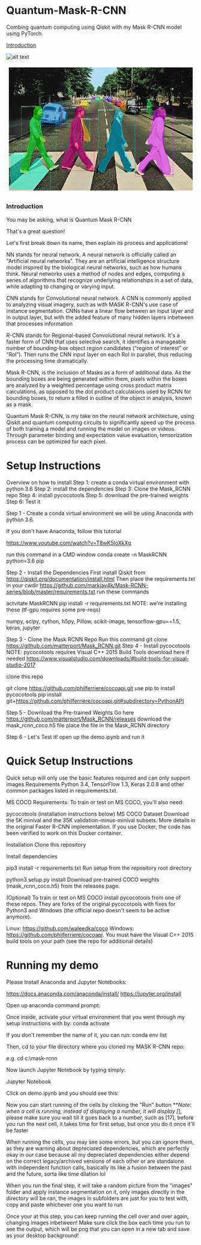 # Quantum-Mask-R-CNN
Combing quantum computing using Qiskit with my Mask R-CNN model using PyTorch.


[Introduction](#intro)

![alt text](https://github.com/hank-w/Quantum-Mask-R-CNN/blob/master/images/Renders/detectron.png)

![alt text](https://github.com/hank-w/Quantum-Mask-R-CNN/blob/master/images/Renders/Abbey%20Road%20Beatles%20MASK%20R-CNN.png)

<a id="intro"></a>
### Introduction
You may be asking, what is Quantum Mask R-CNN

That's a great question! 

Let's first break down its name, then explain its process and applications!



NN stands for neural network. A neural network is officially called an "Artificial neural networks". They are an artificial intelligence structure model inspired by the biological neural networks, such as how humans think. Neural networks uses a method of nodes and edges, computing a series of algorithms that recognize underlying relationships in a set of data, while adapting to changing or varying input.



CNN stands for Convolutional neural network. A CNN is commonly applied to analyzing visual imagery, such as with MASK R-CNN's use case of instance segmentation. CNNs have a linear flow between an input layer and in output layer, but with the added feature of many hidden layers inbetween that processes information

R-CNN stands for Regional-based  Convolutional neural network. It's a faster form of CNN that uses selective search, it identifies a manageable number of bounding-box object region candidates (“region of interest” or “RoI”). Then runs the CNN input layer on each RoI in parallel, thus reducing the processing time dramatically.



Mask R-CNN, is the inclusion of Masks as a form of additional data. As the bounding boxes are being generated within them, pixels within the boxes are analyzed by a weighted percentage using cross product matrix calculations, as opposed to the dot product calculations used by RCNN for bounding boxes, to return a filled in outline of the object in analysis, known as a mask.

Quantum Mask R-CNN, is my take on the neural network architecture, using Qiskit and quantum computing circuits to significantly speed up the process of both training a model and running the model on images or videos. Through parameter binding and expectation value evaluation, tensorization process can be optimized for each pixel. 

# Setup Instructions 
Overview on how to install
Step 1: create a conda virtual environment with python 3.6
Step 2: install the dependencies
Step 3: Clone the Mask_RCNN repo
Step 4: install pycocotools
Step 5: download the pre-trained weights
Step 6: Test it


Step 1 - Create a conda virtual environment
we will be using Anaconda with python 3.6.

If you don't have Anaconda, follow this tutorial

https://www.youtube.com/watch?v=T8wK5loXkXg

run this command in a CMD window
conda create -n MaskRCNN python=3.6 pip

Step 2 - Install the Dependencies
First install Qiskit from
https://qiskit.org/documentation/install.html
Then place the requirements.txt in your cwdir
https://github.com/markjay4k/Mask-RCNN-series/blob/master/requirements.txt
run these commands

actvitate MaskRCNN
pip install -r requirements.txt
NOTE: we're installing these (tf-gpu requires some pre-reqs)

numpy, scipy, cython, h5py, Pillow, scikit-image, 
tensorflow-gpu==1.5, keras, jupyter

Step 3 - Clone the Mask RCNN Repo
Run this command
git clone https://github.com/matterport/Mask_RCNN.git
Step 4 - Install pycocotools
NOTE: pycocotools requires Visual C++ 2015 Build Tools
download here if needed https://www.visualstudio.com/downloads/#build-tools-for-visual-studio-2017

clone this repo

git clone https://github.com/philferriere/cocoapi.git
use pip to install pycocotools
pip install git+https://github.com/philferriere/cocoapi.git#subdirectory=PythonAPI


Step 5 - Download the Pre-trained Weights
Go here https://github.com/matterport/Mask_RCNN/releases
download the mask_rcnn_coco.h5 file
place the file in the Mask_RCNN directory




Step 6 - Let's Test it!
open up the demo.ipynb and run it

# Quick Setup Instructions
Quick setup will only use the basic features required and can only support images
Requirements
Python 3.4, TensorFlow 1.3, Keras 2.0.8 and other common packages listed in requirements.txt.

MS COCO Requirements:
To train or test on MS COCO, you'll also need:

pycocotools (installation instructions below)
MS COCO Dataset
Download the 5K minival and the 35K validation-minus-minival subsets. More details in the original Faster R-CNN implementation.
If you use Docker, the code has been verified to work on this Docker container.

Installation
Clone this repository

Install dependencies

pip3 install -r requirements.txt
Run setup from the repository root directory

python3 setup.py install
Download pre-trained COCO weights (mask_rcnn_coco.h5) from the releases page.

(Optional) To train or test on MS COCO install pycocotools from one of these repos. They are forks of the original pycocotools with fixes for Python3 and Windows (the official repo doesn't seem to be active anymore).

Linux: https://github.com/waleedka/coco
Windows: https://github.com/philferriere/cocoapi. You must have the Visual C++ 2015 build tools on your path (see the repo for additional details)

# Running my demo
Please Install Anaconda and Jupyter Notebooks:

https://docs.anaconda.com/anaconda/install/
https://jupyter.org/install

Open up anaconda command prompt:


Once inside, activate your virtual environment that you went through my setup instructions with by:
conda activate

If you don't remember the name of it, you can run:
conda env list

Then, cd to your file directory where you cloned my MASK R-CNN repo: 

e.g. cd c:\mask-rcnn



Now launch Jupyter Notebook by typing simply:

Jupyter Notebook



Click on demo.ipynb and you should see this: 




Now you can start running of the cells by clicking the "Run" button
***Note: when a cell is running, instead of displaying a number, it will display [*], please make sure you wait till it goes back to a number, such as [17], 
before you run the next cell, it takes time for first setup, but once you do it once it'll be faster

When running the cells, you may see some errors, but you can ignore them, as they are warning about depreciated dependencies, which are perfectly okay 
in our case because all my depreciated dependencies either depend on the correct legacy/archived versions of each other or are standalone with 
independent function calls, basically its like a fusion between the past and the future, sorta like time dilation lol    

When you run the final step, it will take a random picture from the "images" folder and apply instance segmentation on it, 
only images directly in the directory will be ran, the images in subfolders are just for you to test with, copy and paste whichever one you want to run



Once your at this step, you can keep running the cell over and over again, changing images inbetween! Make sure click the box each time you run 
to see the output, which will be png that you can open in a new tab and save as your desktop background!
